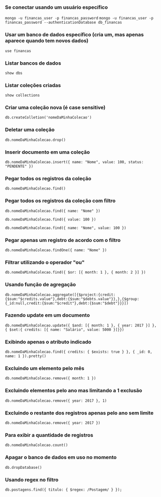 ### Se conectar usando um usuário específico
```mongo -u financas_user -p financas_password```
```mongo -u financas_user -p financas_password --authenticationDatabase db_financas```

### Usar um banco de dados específico (cria um, mas apenas aparece quando tem novos dados)
```use financas```

### Listar bancos de dados
```show dbs```

### Listar coleções criadas
```show collections```

### Criar uma coleção nova (é case sensitive)
```db.createColletion('nomeDaMinhaColecao')```

### Deletar uma coleção
```db.nomeDaMinhaColecao.drop()```

### Inserir documento em uma coleção
```db.nomeDaMinhaColecao.insert({ name: "Nome", value: 100, status: "PENDENTE" })```

### Pegar todos os registros da coleção
```db.nomeDaMinhaColecao.find()```

### Pegar todos os registros da coleção com filtro
```db.nomeDaMinhaColecao.find({ name: "Nome" })```

```db.nomeDaMinhaColecao.find({ value: 100 })```

```db.nomeDaMinhaColecao.find({ name: "Nome", value: 100 })```

### Pegar apenas um registro de acordo com o filtro
```db.nomeDaMinhaColecao.findOne({ name: "Nome" })```

### Filtrar utilizando o operador "ou"
```db.nomeDaMinhaColecao.find({ $or: [{ month: 1 }, { month: 2 }] })```

### Usando função de agregação
```db.nomeDaMinhaColecao.aggregate([{$project:{credit:{$sum:"$credits.value"},debt:{$sum:"$debts.value"}},},{$group:{_id:null,credit:{$sum:"$credit"},debt:{$sum:"$debt"}}}])```

### Fazendo update em um documento
```db.nomeDaMinhaColecao.update({ $and: [{ month: 1 }, { year: 2017 }] }, { $set:{ credits: [{ name: "Salário", value: 5000 }]}})```

### Exibindo apenas o atributo indicado
```db.nomeDaMinhaColecao.find({ credits: { $exists: true } }, { _id: 0, name: 1 }).pretty()```

### Excluindo um elemento pelo mês
```db.nomeDaMinhaColecao.remove({ month: 1 })```

### Excluindo elementos pelo ano mas limitando a 1 exclusão
```db.nomeDaMinhaColecao.remove({ year: 2017 }, 1)```

### Excluindo o restante dos registros apenas pelo ano sem limite
```db.nomeDaMinhaColecao.remove({ year: 2017 })```

### Para exibir a quantidade de registros
```db.nomeDaMinhaColecao.count()```

### Apagar o banco de dados em uso no momento
```db.dropDatabase()```

### Usando regex no filtro

```db.postagens.find({ titulo: { $regex: /Postagem/ } });```